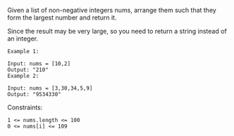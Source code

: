 Given a list of non-negative integers nums, arrange them such that they form the largest number and return it.

Since the result may be very large, so you need to return a string instead of an integer.

 


````
Example 1:

Input: nums = [10,2]
Output: "210"
Example 2:

Input: nums = [3,30,34,5,9]
Output: "9534330"
 ````

Constraints:

 ````
1 <= nums.length <= 100
0 <= nums[i] <= 109
 ````
